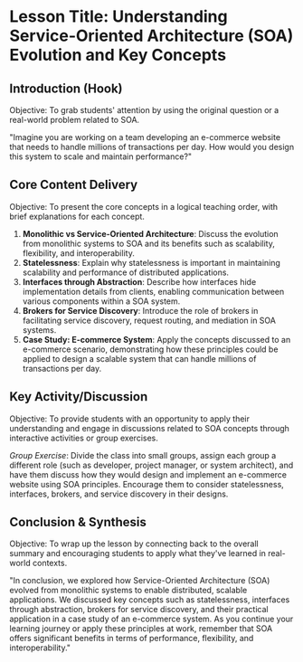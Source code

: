 # Lesson Title: Understanding Service-Oriented Architecture (SOA) Evolution and Key Concepts

## Introduction (Hook)
Objective: To grab students' attention by using the original question or a real-world problem related to SOA.

"Imagine you are working on a team developing an e-commerce website that needs to handle millions of transactions per day. How would you design this system to scale and maintain performance?"

## Core Content Delivery
Objective: To present the core concepts in a logical teaching order, with brief explanations for each concept.

1. **Monolithic vs Service-Oriented Architecture**: Discuss the evolution from monolithic systems to SOA and its benefits such as scalability, flexibility, and interoperability.
2. **Statelessness**: Explain why statelessness is important in maintaining scalability and performance of distributed applications.
3. **Interfaces through Abstraction**: Describe how interfaces hide implementation details from clients, enabling communication between various components within a SOA system.
4. **Brokers for Service Discovery**: Introduce the role of brokers in facilitating service discovery, request routing, and mediation in SOA systems.
5. **Case Study: E-commerce System**: Apply the concepts discussed to an e-commerce scenario, demonstrating how these principles could be applied to design a scalable system that can handle millions of transactions per day.

## Key Activity/Discussion
Objective: To provide students with an opportunity to apply their understanding and engage in discussions related to SOA concepts through interactive activities or group exercises.

*Group Exercise*: Divide the class into small groups, assign each group a different role (such as developer, project manager, or system architect), and have them discuss how they would design and implement an e-commerce website using SOA principles. Encourage them to consider statelessness, interfaces, brokers, and service discovery in their designs.

## Conclusion & Synthesis
Objective: To wrap up the lesson by connecting back to the overall summary and encouraging students to apply what they've learned in real-world contexts.

"In conclusion, we explored how Service-Oriented Architecture (SOA) evolved from monolithic systems to enable distributed, scalable applications. We discussed key concepts such as statelessness, interfaces through abstraction, brokers for service discovery, and their practical application in a case study of an e-commerce system. As you continue your learning journey or apply these principles at work, remember that SOA offers significant benefits in terms of performance, flexibility, and interoperability."
